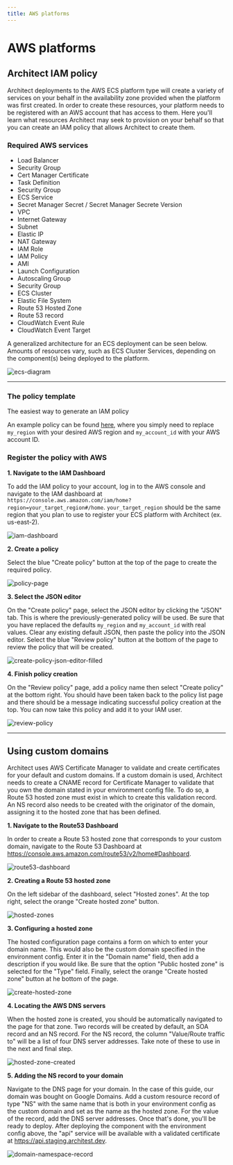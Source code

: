 ```yaml
---
title: AWS platforms
---
```


# AWS platforms

## Architect IAM policy

Architect deployments to the AWS ECS platform type will create a variety of services on your behalf in the availability zone provided when the platform was first created. In order to create these resources, your platform needs to be registered with an AWS account that has access to them. Here you'll learn what resources Architect may seek to provision on your behalf so that you can create an IAM policy that allows Architect to create them.

### Required AWS services

* Load Balancer
* Security Group
* Cert Manager Certificate
* Task Definition
* Security Group
* ECS Service
* Secret Manager Secret / Secret Manager Secrete Version
* VPC
* Internet Gateway
* Subnet
* Elastic IP
* NAT Gateway
* IAM Role
* IAM Policy
* AMI
* Launch Configuration
* Autoscaling Group
* Security Group
* ECS Cluster
* Elastic File System
* Route 53 Hosted Zone
* Route 53 record
* CloudWatch Event Rule
* CloudWatch Event Target

A generalized architecture for an ECS deployment can be seen below. Amounts of resources vary, such as ECS Cluster Services, depending on the component(s) being deployed to the platform.

![ecs-diagram](./images/ecs-diagram.png)

<hr />

### The policy template

The easiest way to generate an IAM policy

An example policy can be found [here](https://api.architect.io/accounts/3ed6f3a7-28cf-49b6-88dd-0a54d319045d/aws-iam-policy?region=my_region&aws_account_id=my_account_id), where you simply need to replace `my_region` with your desired AWS region and `my_account_id` with your AWS account ID.

### Register the policy with AWS

<strong>1. Navigate to the IAM Dashboard</strong>

To add the IAM policy to your account, log in to the AWS console and navigate to the IAM dashboard at `https://console.aws.amazon.com/iam/home?region=your_target_region#/home`. `your_target_region` should be the same region that you plan to use to register your ECS platform with Architect (ex. us-east-2).

![iam-dashboard](./images/iam-dashboard.png)

<strong>2. Create a policy</strong>

Select the blue "Create policy" button at the top of the page to create the required policy.

![policy-page](./images/policy-page.png)

<strong>3. Select the JSON editor</strong>

On the "Create policy" page, select the JSON editor by clicking the "JSON" tab. This is where the previously-generated policy will be used. Be sure that you have replaced the defaults `my_region` and `my_account_id` with real values. Clear any existing default JSON, then paste the policy into the JSON editor. Select the blue "Review policy" button at the bottom of the page to review the policy that will be created.

![create-policy-json-editor-filled](./images/create-policy-json-editor-filled.png)

<strong>4. Finish policy creation</strong>

On the "Review policy" page, add a policy name then select "Create policy" at the bottom right. You should have been taken back to the policy list page and there should be a message indicating successful policy creation at the top. You can now take this policy and add it to your IAM user.

![review-policy](./images/review-policy.png)

<hr />

## Using custom domains

Architect uses AWS Certificate Manager to validate and create certificates for your default and custom domains. If a custom domain is used, Architect needs to create a CNAME record for Certificate Manager to validate that you own the domain stated in your environment config file. To do so, a Route 53 hosted zone must exist in which to create this validation record. An NS record also needs to be created with the originator of the domain, assigning it to the hosted zone that has been defined.

<strong>1. Navigate to the Route53 Dashboard</strong>

In order to create a Route 53 hosted zone that corresponds to your custom domain, navigate to the Route 53 Dashboard at https://console.aws.amazon.com/route53/v2/home#Dashboard.

![route53-dashboard](./images/route53-dashboard.png)

<strong>2. Creating a Route 53 hosted zone</strong>

On the left sidebar of the dashboard, select "Hosted zones". At the top right, select the orange "Create hosted zone" button.

![hosted-zones](./images/hosted-zones.png)

<strong>3. Configuring a hosted zone</strong>

The hosted configuration page contains a form on which to enter your domain name. This would also be the custom domain specified in the environment config. Enter it in the "Domain name" field, then add a description if you would like. Be sure that the option "Public hosted zone" is selected for the "Type" field. Finally, select the orange "Create hosted zone" button at he bottom of the page.

![create-hosted-zone](./images/create-hosted-zone.png)

<strong>4. Locating the AWS DNS servers</strong>

When the hosted zone is created, you should be automatically navigated to the page for that zone. Two records will be created by default, an SOA record and an NS record. For the NS record, the column "Value/Route traffic to" will be a list of four DNS server addresses. Take note of these to use in the next and final step.

![hosted-zone-created](./images/hosted-zone-created.png)

<strong>5. Adding the NS record to your domain</strong>

Navigate to the DNS page for your domain. In the case of this guide, our domain was bought on Google Domains. Add a custom resource record of type "NS" with the same name that is both in your environment config as the custom domain and set as the name as the hosted zone. For the value of the record, add the DNS server addresses. Once that's done, you'll be ready to deploy. After deploying the component with the environment config above, the "api" service will be available with a validated certificate at https://api.staging.architest.dev.

![domain-namespace-record](./images/domain-namespace-record.png)
